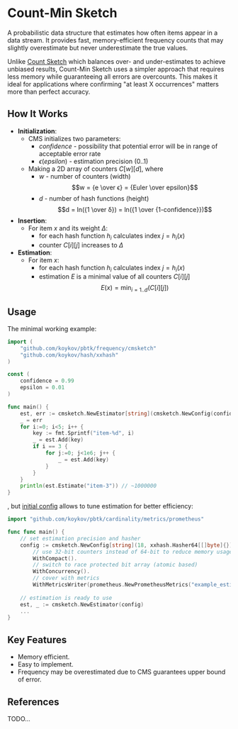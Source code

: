 # Count-Min Sketch

A probabilistic data structure that estimates how often items appear in a data stream. It provides fast,
memory-efficient frequency counts that may slightly overestimate but never underestimate the true values.

Unlike [Count Sketch](../countsketch) which balances over- and under-estimates to achieve unbiased results,
Count-Min Sketch uses a simpler approach that requires less memory while guaranteeing all errors are overcounts.
This makes it ideal for applications where confirming "at least X occurrences" matters more than perfect accuracy.

## How It Works

* **Initialization**:
  * CMS initializes two parameters:
    * $confidence$ - possibility that potential error will be in range of acceptable error rate
    * $ϵ (epsilon)$ - estimation precision (0..1)
  * Making a 2D array of counters $C[w][d]$, where
    * $w$ - number of counters (width) $$w = {e \over ϵ} = {Euler \over epsilon}$$
    * $d$ - number of hash functions (height) $$d = ln({1 \over δ}) = ln({1 \over {1-confidence}})$$
* **Insertion**:
  * For item $x$ and its weight $Δ$:
    * for each hash function $h_i$ calculates index $j = h_i(x)$
    * counter $C[i][j]$ increases to $Δ$
* **Estimation**:
  * For item $x$:
    * for each hash function $h_i$ calculates index $j = h_i(x)$
    * estimation $E$ is a minimal value of all counters $C[i][j]$ $$E(x) = \min_{i=1..d}(C[i][j])$$

## Usage

The minimal working example:
```go
import (
    "github.com/koykov/pbtk/frequency/cmsketch"
    "github.com/koykov/hash/xxhash"
)

const (
	confidence = 0.99
	epsilon = 0.01
)

func main() {
    est, err := cmsketch.NewEstimator[string](cmsketch.NewConfig(confidence, epsilon, xxhash.Hasher64[[]byte]{}))
    _ = err
    for i:=0; i<5; i++ {
        key := fmt.Sprintf("item-%d", i)
        _ = est.Add(key)
        if i == 3 {
            for j:=0; j<1e6; j++ {
                _ = est.Add(key)
            }
        }
    }
    println(est.Estimate("item-3")) // ~1000000
}
```
, but [initial config](config.go) allows to tune estimation for better efficiency:
```go
import "github.com/koykov/pbtk/cardinality/metrics/prometheus"

func func main() {
    // set estimation precision and hasher
    config := cmsketch.NewConfig[string](18, xxhash.Hasher64[[]byte]{}).
        // use 32-bit counters instead of 64-bit to reduce memory usage
        WithCompact().
        // switch to race protected bit array (atomic based)
        WithConcurrency().
        // cover with metrics
        WithMetricsWriter(prometheus.NewPrometheusMetrics("example_estimation"))
    
    // estimation is ready to use
    est, _ := cmsketch.NewEstimator(config)
    ...
}
```

## Key Features

* Memory efficient.
* Easy to implement.
* Frequency may be overestimated due to CMS guarantees upper bound of error.

## References

TODO...
